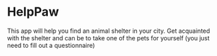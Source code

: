 # HelpPaw

This app will help you find an animal shelter in your city. 
Get acquainted with the shelter 
and can be to take one of the pets for yourself 
(you just need to fill out a questionnaire)
